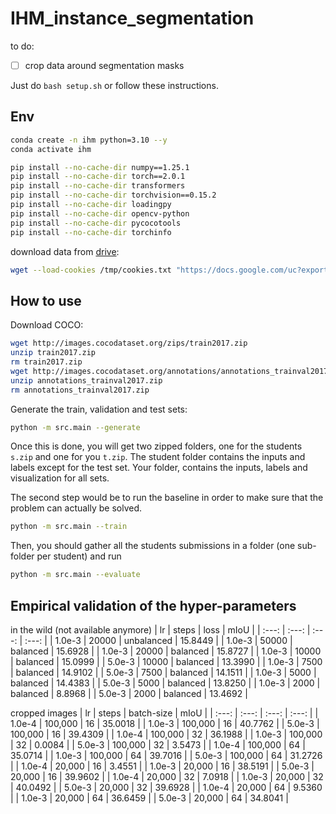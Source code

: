 # IHM_instance_segmentation

to do:
- [ ] crop data around segmentation masks

Just do `bash setup.sh` or follow these instructions.

## Env

```bash
conda create -n ihm python=3.10 --y
conda activate ihm

pip install --no-cache-dir numpy==1.25.1
pip install --no-cache-dir torch==2.0.1
pip install --no-cache-dir transformers
pip install --no-cache-dir torchvision==0.15.2
pip install --no-cache-dir loadingpy
pip install --no-cache-dir opencv-python
pip install --no-cache-dir pycocotools
pip install --no-cache-dir torchinfo
```

download data from [drive](https://drive.google.com/file/d/1TrtT0WgVfiRZVGiOY8Zo2MmsGblq84z_/view?usp=sharing):
```bash
wget --load-cookies /tmp/cookies.txt "https://docs.google.com/uc?export=download&confirm=$(wget --quiet --save-cookies /tmp/cookies.txt --keep-session-cookies --no-check-certificate 'https://docs.google.com/uc?export=download&id=1TrtT0WgVfiRZVGiOY8Zo2MmsGblq84z_' -O- | sed -rn 's/.*confirm=([0-9A-Za-z_]+).*/\1\n/p')&id=1TrtT0WgVfiRZVGiOY8Zo2MmsGblq84z_" -O s.zip && rm -rf /tmp/cookies.txt
```

## How to use

Download COCO:
```bash
wget http://images.cocodataset.org/zips/train2017.zip
unzip train2017.zip
rm train2017.zip
wget http://images.cocodataset.org/annotations/annotations_trainval2017.zip
unzip annotations_trainval2017.zip
rm annotations_trainval2017.zip
```

Generate the train, validation and test sets:
```bash
python -m src.main --generate
```
Once this is done, you will get two zipped folders, one for the students `s.zip` and one for you `t.zip`. The student folder contains the inputs and labels except for the test set. Your folder, contains the inputs, labels and visualization for all sets.

The second step would be to run the baseline in order to make sure that the problem can actually be solved.
```bash
python -m src.main --train
```

Then, you should gather all the students submissions in a folder (one sub-folder per student) and run
```bash
python -m src.main --evaluate
```

## Empirical validation of the hyper-parameters

in the wild (not available anymore)
| lr | steps | loss | mIoU |
| :---: | :---: | :---: | :---: |
| 1.0e-3 | 20000 | unbalanced | 15.8449 |
| 1.0e-3 | 50000 | balanced | 15.6928 |
| 1.0e-3 | 20000 | balanced | 15.8727 |
| 1.0e-3 | 10000 | balanced | 15.0999 |
| 5.0e-3 | 10000 | balanced | 13.3990 |
| 1.0e-3 | 7500 | balanced | 14.9102 |
| 5.0e-3 | 7500 | balanced | 14.1511 |
| 1.0e-3 | 5000 | balanced | 14.4383 |
| 5.0e-3 | 5000 | balanced | 13.8250 |
| 1.0e-3 | 2000 | balanced | 8.8968 |
| 5.0e-3 | 2000 | balanced | 13.4692 |

cropped images
| lr | steps | batch-size | mIoU |
| :---: | :---: | :---: | :---: |
| 1.0e-4 | 100,000 | 16 | 35.0018 |
| 1.0e-3 | 100,000 | 16 | 40.7762 |
| 5.0e-3 | 100,000 | 16 | 39.4309 |
| 1.0e-4 | 100,000 | 32 | 36.1988 |
| 1.0e-3 | 100,000 | 32 | 0.0084 |
| 5.0e-3 | 100,000 | 32 | 3.5473 |
| 1.0e-4 | 100,000 | 64 | 35.0714 |
| 1.0e-3 | 100,000 | 64 | 39.7016 |
| 5.0e-3 | 100,000 | 64 | 31.2726 |
| 1.0e-4 | 20,000 | 16 | 3.4551 |
| 1.0e-3 | 20,000 | 16 | 38.5191 |
| 5.0e-3 | 20,000 | 16 | 39.9602 |
| 1.0e-4 | 20,000 | 32 | 7.0918 |
| 1.0e-3 | 20,000 | 32 | 40.0492 |
| 5.0e-3 | 20,000 | 32 | 39.6928 |
| 1.0e-4 | 20,000 | 64 | 9.5360 |
| 1.0e-3 | 20,000 | 64 | 36.6459 |
| 5.0e-3 | 20,000 | 64 | 34.8041 |